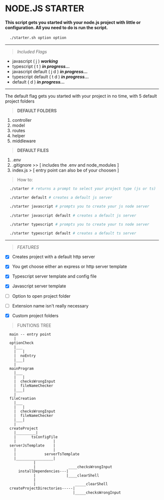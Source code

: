 # NODE.JS STARTER
#### This script gets you started with your node.js project with little or configuration. All you need to do is run the script.

```bash
  ./starter.sh option option
```
----
> _Included Flags_
* javascript ( j ) _**working**_
* typescript ( t ) _**in progress...**_
* javascript default ( j d ) _**in progress...**_
* typescript default ( t d ) _**in progress...**_
* default ( d ) _**in progress...**_

---
The default flag gets you started with your project in no time, with 5 default project folders 

> **DEFAULT FOLDERS**
1. controller
1. model
1. routes
1. helper
1. middleware

> **DEFAULT FILES**
1. .env
1. .gitignore >> [ includes the .env and node_modules ]
1. index.js > [ entry point can also be of your choosen ]

> How to: 
```bash
  ./starter # returns a prompt to select your project type (js or ts)

  ./starter default # creates a default js server

  ./starter javascript # prompts you to create your js node server
  
  ./starter javascript default # creates a default js server

  ./starter typescript # prompts you to create your ts node server
  
  ./starter typescript default # creates a default ts server
```

---
> _FEATURES_

* [x] Creates project with a default http server
* [x] You get choose either an express or http server template
* [x] Typescript server template and config file
* [x] Javascript server template
* [ ] Option to open project folder
* [ ] Extension name isn't really necessary
* [x] Custom project folders


> FUNTIONS TREE
```
  main -- entry point
    |
  optionCheck
    |___
    |   |
    |  noEntry
    |___|
    |  
  mainProgram
    |___
    |   |
    |  checksWrongInput
    |  fileNameChecker
    |___|
    |
  fileCreation
    |___
    |   |
    |  checksWrongInput
    |  fileNameChecker
    |___| 
    |
  createProject
    |_________|
    |       tsConfigFile
    |                 |
  serverJsTemplate    |
    |                 |
    |             serverTsTemplate
    |_________________|
             |
             |               ____checksWrongInput
      installDependencies---|
             |              |____clearShell
             |
             |                  _____clearShell       
  createProjectDirectories-----|
                               |_____checksWrongInput
```